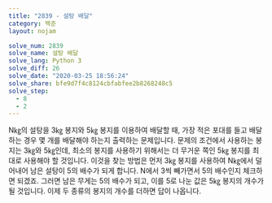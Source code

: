 ```yaml
---
title: "2839 - 설탕 배달"
category: 백준
layout: nojam

solve_num: 2839
solve_name: 설탕 배달
solve_lang: Python 3
solve_diff: 26
solve_date: "2020-03-25 18:56:24"
solve_share: bfe9d7f4c8124cbfabfee2b8268248c5
solve_step:
  - 8
  - 2
---
```


N㎏의 설탕을 3㎏ 봉지와 5㎏ 봉지를 이용하여 배달할 때, 가장 적은 포대를 들고 배달하는 경우 몇 개를 배달해야 하는지 출력하는 문제입니다. 문제의 조건에서 사용하는 봉지는 3㎏와 5㎏인데, 최소의 봉지를 사용하기 위해서는 더 무거운 쪽인 5㎏ 봉지를 최대로 사용해야 할 것입니다. 이것을 찾는 방법은 먼저 3㎏ 봉지를 사용하여 N㎏에서 덜어내어 남은 설탕이 5의 배수가 되게 합니다. N에서 3씩 빼가면서 5의 배수인지 체크하면 되겠죠. 그러면 남은 무게는 5의 배수가 되고, 이를 5로 나눈 값은 5㎏ 봉지의 개수가 될 것입니다. 이제 두 종류의 봉지의 개수를 더하면 답이 나옵니다.
